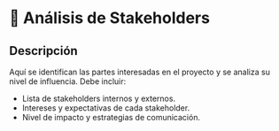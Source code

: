 # 👥 Análisis de Stakeholders
## Descripción
Aquí se identifican las partes interesadas en el proyecto y se analiza su nivel de influencia.
Debe incluir:
- Lista de stakeholders internos y externos.
- Intereses y expectativas de cada stakeholder.
- Nivel de impacto y estrategias de comunicación.
